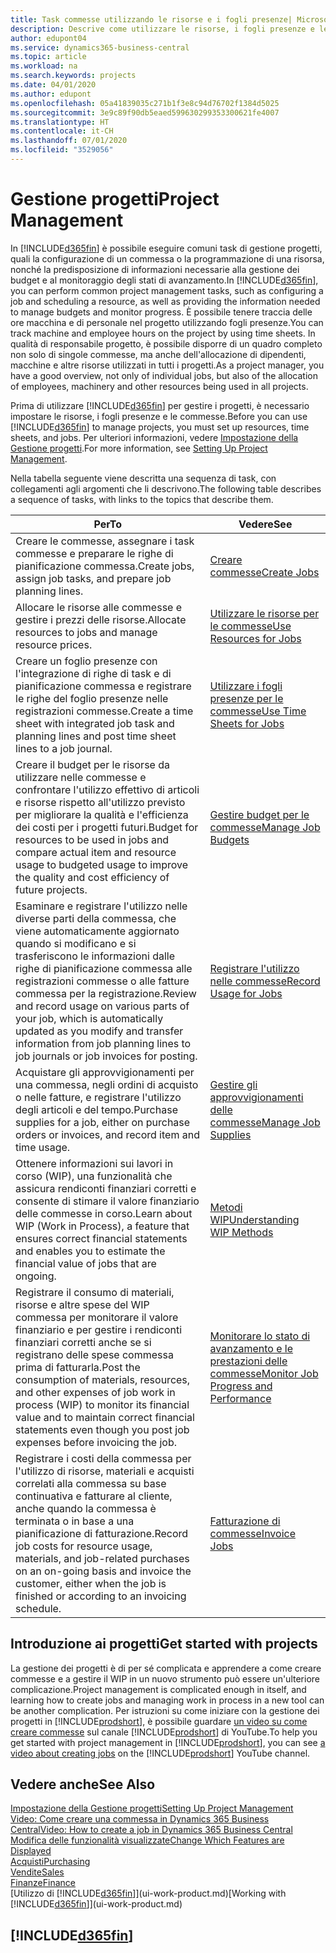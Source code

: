 ```yaml
---
title: Task commesse utilizzando le risorse e i fogli presenze| Microsoft Docs
description: Descrive come utilizzare le risorse, i fogli presenze e le commesse per gestire progetti.
author: edupont04
ms.service: dynamics365-business-central
ms.topic: article
ms.workload: na
ms.search.keywords: projects
ms.date: 04/01/2020
ms.author: edupont
ms.openlocfilehash: 05a41839035c271b1f3e8c94d76702f1384d5025
ms.sourcegitcommit: 3e9c89f90db5eaed599630299353300621fe4007
ms.translationtype: HT
ms.contentlocale: it-CH
ms.lasthandoff: 07/01/2020
ms.locfileid: "3529056"
---
```

# <a name="project-management"></a><span data-ttu-id="58e0f-103">Gestione progetti</span><span class="sxs-lookup"><span data-stu-id="58e0f-103">Project Management</span></span>
<span data-ttu-id="58e0f-104">In [!INCLUDE[d365fin](includes/d365fin_md.md)] è possibile eseguire comuni task di gestione progetti, quali la configurazione di un commessa o la programmazione di una risorsa, nonché la predisposizione di informazioni necessarie alla gestione dei budget e al monitoraggio degli stati di avanzamento.</span><span class="sxs-lookup"><span data-stu-id="58e0f-104">In [!INCLUDE[d365fin](includes/d365fin_md.md)], you can perform common project management tasks, such as configuring a job and scheduling a resource, as well as providing the information needed to manage budgets and monitor progress.</span></span> <span data-ttu-id="58e0f-105">È possibile tenere traccia delle ore macchina e di personale nel progetto utilizzando fogli presenze.</span><span class="sxs-lookup"><span data-stu-id="58e0f-105">You can track machine and employee hours on the project by using time sheets.</span></span> <span data-ttu-id="58e0f-106">In qualità di responsabile progetto, è possibile disporre di un quadro completo non solo di singole commesse, ma anche dell'allocazione di dipendenti, macchine e altre risorse utilizzati in tutti i progetti.</span><span class="sxs-lookup"><span data-stu-id="58e0f-106">As a project manager, you have a good overview, not only of individual jobs, but also of the allocation of employees, machinery and other resources being used in all projects.</span></span>

<span data-ttu-id="58e0f-107">Prima di utilizzare [!INCLUDE[d365fin](includes/d365fin_md.md)] per gestire i progetti, è necessario impostare le risorse, i fogli presenze e le commesse.</span><span class="sxs-lookup"><span data-stu-id="58e0f-107">Before you can use [!INCLUDE[d365fin](includes/d365fin_md.md)] to manage projects, you must set up resources, time sheets, and jobs.</span></span> <span data-ttu-id="58e0f-108">Per ulteriori informazioni, vedere [Impostazione della Gestione progetti](projects-setup-projects.md).</span><span class="sxs-lookup"><span data-stu-id="58e0f-108">For more information, see [Setting Up Project Management](projects-setup-projects.md).</span></span>  

<span data-ttu-id="58e0f-109">Nella tabella seguente viene descritta una sequenza di task, con collegamenti agli argomenti che li descrivono.</span><span class="sxs-lookup"><span data-stu-id="58e0f-109">The following table describes a sequence of tasks, with links to the topics that describe them.</span></span>

| <span data-ttu-id="58e0f-110">Per</span><span class="sxs-lookup"><span data-stu-id="58e0f-110">To</span></span> | <span data-ttu-id="58e0f-111">Vedere</span><span class="sxs-lookup"><span data-stu-id="58e0f-111">See</span></span> |
| --- | --- |
| <span data-ttu-id="58e0f-112">Creare le commesse, assegnare i task commesse e preparare le righe di pianificazione commessa.</span><span class="sxs-lookup"><span data-stu-id="58e0f-112">Create jobs, assign job tasks, and prepare job planning lines.</span></span> |[<span data-ttu-id="58e0f-113">Creare commesse</span><span class="sxs-lookup"><span data-stu-id="58e0f-113">Create Jobs</span></span>](projects-how-create-jobs.md) |
| <span data-ttu-id="58e0f-114">Allocare le risorse alle commesse e gestire i prezzi delle risorse.</span><span class="sxs-lookup"><span data-stu-id="58e0f-114">Allocate resources to jobs and manage resource prices.</span></span> |[<span data-ttu-id="58e0f-115">Utilizzare le risorse per le commesse</span><span class="sxs-lookup"><span data-stu-id="58e0f-115">Use Resources for Jobs</span></span>](projects-how-use-resources.md) |
| <span data-ttu-id="58e0f-116">Creare un foglio presenze con l'integrazione di righe di task e di pianificazione commessa e registrare le righe del foglio presenze nelle registrazioni commesse.</span><span class="sxs-lookup"><span data-stu-id="58e0f-116">Create a time sheet with integrated job task and planning lines and post time sheet lines to a job journal.</span></span> |[<span data-ttu-id="58e0f-117">Utilizzare i fogli presenze per le commesse</span><span class="sxs-lookup"><span data-stu-id="58e0f-117">Use Time Sheets for Jobs</span></span>](projects-how-use-time-sheets.md) |
| <span data-ttu-id="58e0f-118">Creare il budget per le risorse da utilizzare nelle commesse e confrontare l'utilizzo effettivo di articoli e risorse rispetto all'utilizzo previsto per migliorare la qualità e l'efficienza dei costi per i progetti futuri.</span><span class="sxs-lookup"><span data-stu-id="58e0f-118">Budget for resources to be used in jobs and compare actual item and resource usage to budgeted usage to improve the quality and cost efficiency of future projects.</span></span> |[<span data-ttu-id="58e0f-119">Gestire budget per le commesse</span><span class="sxs-lookup"><span data-stu-id="58e0f-119">Manage Job Budgets</span></span>](projects-how-manage-budgets.md) |
| <span data-ttu-id="58e0f-120">Esaminare e registrare l'utilizzo nelle diverse parti della commessa, che viene automaticamente aggiornato quando si modificano e si trasferiscono le informazioni dalle righe di pianificazione commessa alle registrazioni commesse o alle fatture commessa per la registrazione.</span><span class="sxs-lookup"><span data-stu-id="58e0f-120">Review and record usage on various parts of your job, which is automatically updated as you modify and transfer information from job planning lines to job journals or job invoices for posting.</span></span> |[<span data-ttu-id="58e0f-121">Registrare l'utilizzo nelle commesse</span><span class="sxs-lookup"><span data-stu-id="58e0f-121">Record Usage for Jobs</span></span>](projects-how-record-job-usage.md) |
| <span data-ttu-id="58e0f-122">Acquistare gli approvvigionamenti per una commessa, negli ordini di acquisto o nelle fatture, e registrare l'utilizzo degli articoli e del tempo.</span><span class="sxs-lookup"><span data-stu-id="58e0f-122">Purchase supplies for a job, either on purchase orders or invoices, and record item and time usage.</span></span> |[<span data-ttu-id="58e0f-123">Gestire gli approvvigionamenti delle commesse</span><span class="sxs-lookup"><span data-stu-id="58e0f-123">Manage Job Supplies</span></span>](projects-how-manage-project-supplies.md) |
| <span data-ttu-id="58e0f-124">Ottenere informazioni sui lavori in corso (WIP), una funzionalità che assicura rendiconti finanziari corretti e consente di stimare il valore finanziario delle commesse in corso.</span><span class="sxs-lookup"><span data-stu-id="58e0f-124">Learn about WIP (Work in Process), a feature that ensures correct financial statements and enables you to estimate the financial value of jobs that are ongoing.</span></span> |[<span data-ttu-id="58e0f-125">Metodi WIP</span><span class="sxs-lookup"><span data-stu-id="58e0f-125">Understanding WIP Methods</span></span>](projects-understanding-wip.md) |
| <span data-ttu-id="58e0f-126">Registrare il consumo di materiali, risorse e altre spese del WIP commessa per monitorare il valore finanziario e per gestire i rendiconti finanziari corretti anche se si registrano delle spese commessa prima di fatturarla.</span><span class="sxs-lookup"><span data-stu-id="58e0f-126">Post the consumption of materials, resources, and other expenses of job work in process (WIP) to monitor its financial value and to maintain correct financial statements even though you post job expenses before invoicing the job.</span></span> |[<span data-ttu-id="58e0f-127">Monitorare lo stato di avanzamento e le prestazioni delle commesse</span><span class="sxs-lookup"><span data-stu-id="58e0f-127">Monitor Job Progress and Performance</span></span>](projects-how-monitor-progress-performance.md) |
| <span data-ttu-id="58e0f-128">Registrare i costi della commessa per l'utilizzo di risorse, materiali e acquisti correlati alla commessa su base continuativa e fatturare al cliente, anche quando la commessa è terminata o in base a una pianificazione di fatturazione.</span><span class="sxs-lookup"><span data-stu-id="58e0f-128">Record job costs for resource usage, materials, and job-related purchases on an on-going basis and invoice the customer, either when the job is finished or according to an invoicing schedule.</span></span> |[<span data-ttu-id="58e0f-129">Fatturazione di commesse</span><span class="sxs-lookup"><span data-stu-id="58e0f-129">Invoice Jobs</span></span>](projects-how-invoice-jobs.md) |

## <a name="get-started-with-projects"></a><span data-ttu-id="58e0f-130">Introduzione ai progetti</span><span class="sxs-lookup"><span data-stu-id="58e0f-130">Get started with projects</span></span>

<span data-ttu-id="58e0f-131">La gestione dei progetti è di per sé complicata e apprendere a come creare commesse e a gestire il WIP in un nuovo strumento può essere un'ulteriore complicazione.</span><span class="sxs-lookup"><span data-stu-id="58e0f-131">Project management is complicated enough in itself, and learning how to create jobs and managing work in process in a new tool can be another complication.</span></span> <span data-ttu-id="58e0f-132">Per istruzioni su come iniziare con la gestione dei progetti in [!INCLUDE[prodshort](includes/prodshort.md)], è possibile guardare [un video su come creare commesse](https://www.youtube.com/watch?v=VqaPWr7BWmw) sul canale [!INCLUDE[prodshort](includes/prodshort.md)] di YouTube.</span><span class="sxs-lookup"><span data-stu-id="58e0f-132">To help you get started with project management in [!INCLUDE[prodshort](includes/prodshort.md)], you can see [a video about creating jobs](https://www.youtube.com/watch?v=VqaPWr7BWmw) on the [!INCLUDE[prodshort](includes/prodshort.md)] YouTube channel.</span></span>  

## <a name="see-also"></a><span data-ttu-id="58e0f-133">Vedere anche</span><span class="sxs-lookup"><span data-stu-id="58e0f-133">See Also</span></span>

[<span data-ttu-id="58e0f-134">Impostazione della Gestione progetti</span><span class="sxs-lookup"><span data-stu-id="58e0f-134">Setting Up Project Management</span></span>](projects-setup-projects.md)  
[<span data-ttu-id="58e0f-135">Video: Come creare una commessa in Dynamics 365 Business Central</span><span class="sxs-lookup"><span data-stu-id="58e0f-135">Video: How to create a job in Dynamics 365 Business Central</span></span>](https://www.youtube.com/watch?v=VqaPWr7BWmw)  
[<span data-ttu-id="58e0f-136">Modifica delle funzionalità visualizzate</span><span class="sxs-lookup"><span data-stu-id="58e0f-136">Change Which Features are Displayed</span></span>](ui-experiences.md)  
[<span data-ttu-id="58e0f-137">Acquisti</span><span class="sxs-lookup"><span data-stu-id="58e0f-137">Purchasing</span></span>](purchasing-manage-purchasing.md)  
[<span data-ttu-id="58e0f-138">Vendite</span><span class="sxs-lookup"><span data-stu-id="58e0f-138">Sales</span></span>](sales-manage-sales.md)  
[<span data-ttu-id="58e0f-139">Finanze</span><span class="sxs-lookup"><span data-stu-id="58e0f-139">Finance</span></span>](finance.md)  
<span data-ttu-id="58e0f-140">[Utilizzo di [!INCLUDE[d365fin](includes/d365fin_md.md)]](ui-work-product.md)</span><span class="sxs-lookup"><span data-stu-id="58e0f-140">[Working with [!INCLUDE[d365fin](includes/d365fin_md.md)]](ui-work-product.md)</span></span>  

## [!INCLUDE[d365fin](includes/free_trial_md.md)]  
